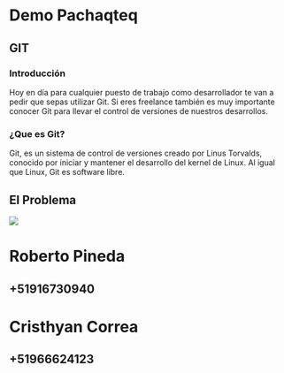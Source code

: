 # Demo Pachaqteq 
## GIT

### Introducción
Hoy en día para cualquier puesto de trabajo como desarrollador te van a pedir que sepas utilizar Git. Si eres freelance también es muy importante conocer Git para llevar el control de versiones de nuestros desarrollos.

### ¿Que es Git?
Git, es un sistema de control de versiones creado por Linus Torvalds, conocido por iniciar y mantener el desarrollo del kernel de Linux.
Al igual que Linux, Git es  software libre.

## El Problema


![](https://media.giphy.com/media/12cNrAJQALd9ug/giphy.gif)


# Roberto Pineda
## **+51916730940**

# Cristhyan Correa
## **+51966624123**